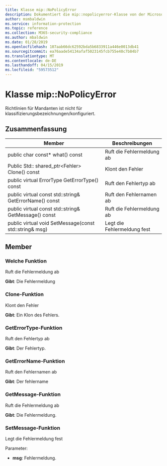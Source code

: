 ```yaml
---
title: Klasse mip::NoPolicyError
description: Dokumentiert die mip::nopolicyerror-Klasse von der Microsoft Information Protection (MIP) SDK.
author: msmbaldwin
ms.service: information-protection
ms.topic: reference
ms.collection: M365-security-compliance
ms.author: mbaldwin
ms.date: 01/28/2019
ms.openlocfilehash: 107aab66dc62592bda5b6833911a446e0013db41
ms.sourcegitcommit: ea76aade54134afaf5023145fcb755e40c7b84b7
ms.translationtype: MT
ms.contentlocale: de-DE
ms.lasthandoff: 04/15/2019
ms.locfileid: "59573512"
---
```

# <a name="class-mipnopolicyerror"></a>Klasse mip::NoPolicyError 
Richtlinien für Mandanten ist nicht für klassifizierungsbezeichnungen/konfiguriert.
  
## <a name="summary"></a>Zusammenfassung
 Member                        | Beschreibungen                                
--------------------------------|---------------------------------------------
public char const* what() const  |  Ruft die Fehlermeldung ab
Public Std:: shared_ptr\<Fehler\> Clone() const  |  Klont den Fehler
public virtual ErrorType GetErrorType() const  |  Ruft den Fehlertyp ab
public virtual const std::string& GetErrorName() const  |  Ruft den Fehlernamen ab
public virtual const std::string& GetMessage() const  |  Ruft die Fehlermeldung ab
public virtual void SetMessage(const std::string& msg)  |  Legt die Fehlermeldung fest
  
## <a name="members"></a>Member
  
### <a name="what-function"></a>Welche Funktion
Ruft die Fehlermeldung ab

  
**Gibt**: Die Fehlermeldung
  
### <a name="clone-function"></a>Clone-Funktion
Klont den Fehler

  
**Gibt**: Ein Klon des Fehlers.
  
### <a name="geterrortype-function"></a>GetErrorType-Funktion
Ruft den Fehlertyp ab

  
**Gibt**: Der Fehlertyp.
  
### <a name="geterrorname-function"></a>GetErrorName-Funktion
Ruft den Fehlernamen ab

  
**Gibt**: Der fehlername
  
### <a name="getmessage-function"></a>GetMessage-Funktion
Ruft die Fehlermeldung ab

  
**Gibt**: Die Fehlermeldung.
  
### <a name="setmessage-function"></a>SetMessage-Funktion
Legt die Fehlermeldung fest

Parameter:  
* **msg**: Fehlermeldung.
